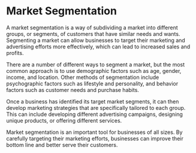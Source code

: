 # Market Segmentation

A market segmentation is a way of subdividing a market into different groups, or segments, of customers that have similar needs and wants. Segmenting a market can allow businesses to target their marketing and advertising efforts more effectively, which can lead to increased sales and profits.

There are a number of different ways to segment a market, but the most common approach is to use demographic factors such as age, gender, income, and location. Other methods of segmentation include psychographic factors such as lifestyle and personality, and behavior factors such as customer needs and purchase habits.

Once a business has identified its target market segments, it can then develop marketing strategies that are specifically tailored to each group. This can include developing different advertising campaigns, designing unique products, or offering different services.

Market segmentation is an important tool for businesses of all sizes. By carefully targeting their marketing efforts, businesses can improve their bottom line and better serve their customers.
